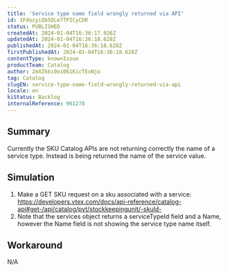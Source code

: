 ```yaml
---
title: 'Service type name field wrongly returned via API'
id: 1FdozyiQb5DLe7TPICyCDR
status: PUBLISHED
createdAt: 2024-01-04T16:36:17.926Z
updatedAt: 2024-01-04T16:36:18.628Z
publishedAt: 2024-01-04T16:36:18.628Z
firstPublishedAt: 2024-01-04T16:36:18.628Z
contentType: knownIssue
productTeam: Catalog
author: 2mXZkbi0oi061KicTExNjo
tag: Catalog
slugEN: service-type-name-field-wrongly-returned-via-api
locale: en
kiStatus: Backlog
internalReference: 961278
---
```


## Summary


Currently the SKU Catalog APIs are not returning correctly the name of a service type. Instead is being returned the name of the service value.


##

## Simulation



1. Make a GET SKU request on a sku associated with a service: https://developers.vtex.com/docs/api-reference/catalog-api#get-/api/catalog/pvt/stockkeepingunit/-skuId-
2. Note that the services object returns a serviceTypeId field and a Name, however the Name field is not showing the service type name itself.


##

## Workaround


N/A





